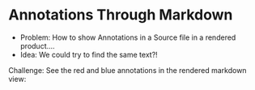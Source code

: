 # Annotations Through Markdown

- Problem: How to show Annotations in a Source file in a rendered product....
- Idea: We could try to find the same text?!

<script>
// every time we use editors in as content, we have to make sure the CTRL+S does not go outside!
this.parentElement.addEventListener("keydown", evt => {
  if (evt.key == "s" && evt.ctrlKey) {
    evt.stopPropagation()
    evt.preventDefault()
  }
})

var container = lively.query(this, "lively-container");
var url = container.getDir() + "/example.md";
async function editFile(url) {
  var editor = await (<lively-editor></lively-editor>)
  editor.setURL(url)
  editor.loadFile()
  return editor
};
var editor = editFile(url)
editor
</script>

<script>
editFile(url + ".l4a")
</script>

<script>
// async function inspect(obj) {
//   if (obj && obj.then) {
//     obj = await obj
//   }
//   var inspector = await (<lively-inspector></lively-inspector>)
//   inspector.inspect(obj)
//   inspector.hideWorkspace()
//   return inspector
// };
// (async () => {
//   return inspect((await editor))
// })()
</script>


Challenge: See the red and blue annotations in the rendered markdown view:

<script>
import {AnnotatedText, Annotation, default as AnnotationSet} from "src/client/annotations.js"

(async () => {
  var markdown = await (<lively-markdown></lively-markdown>)
  await markdown.setSrc(url)
  
   
  var annotatedText = await AnnotatedText.fromURL(url, url + ".l4a")
  
  var root = markdown.get("#content")
  var renderedText = root.textContent
  
  annotatedText.setText(renderedText)
  
  
  for(var ea of annotatedText.annotations) {
    ea.annotateInDOM(root)
  }
  
  
  return <div style="padding: 5px; background-color: lightgray">{markdown}</div>
})()
</script>


